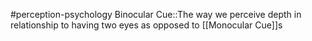 #perception-psychology 
Binocular Cue::The way we perceive depth in relationship to having two eyes as opposed to [[Monocular Cue]]s
